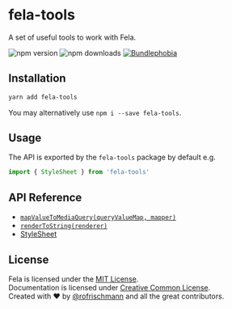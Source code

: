# fela-tools

A set of useful tools to work with Fela.

<img alt="npm version" src="https://badge.fury.io/js/fela-tools.svg"> <img alt="npm downloads" src="https://img.shields.io/npm/dm/fela-tools.svg"> <a href="https://bundlephobia.com/result?p=fela-tools@latest"><img alt="Bundlephobia" src="https://img.shields.io/bunldlephobia/minzip/fela-tools.svg"></a>

## Installation
```sh
yarn add fela-tools
```
You may alternatively use `npm i --save fela-tools`.


## Usage
The API is exported by the `fela-tools` package by default e.g.

```javascript
import { StyleSheet } from 'fela-tools'
```

## API Reference

* [`mapValueToMediaQuery(queryValueMap, mapper)`](docs/mapValueToMediaQuery.md)
* [`renderToString(renderer)`](docs/renderToString.md)
* [StyleSheet](docs/StyleSheet.md)

## License
Fela is licensed under the [MIT License](http://opensource.org/licenses/MIT).<br>
Documentation is licensed under [Creative Common License](http://creativecommons.org/licenses/by/4.0/).<br>
Created with ♥ by [@rofrischmann](http://rofrischmann.de) and all the great contributors.
